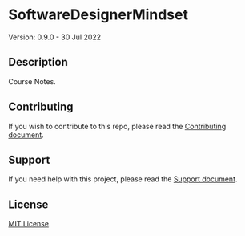 # SoftwareDesignerMindset

Version: 0.9.0 - 30 Jul 2022

## Description

Course Notes.

## Contributing

If you wish to contribute to this repo, please read the [Contributing document](.github/CONTRIBUTING.md).

## Support

If you need help with this project, please read the [Support document](.github/SUPPORT.md).

## License

[MIT License](LICENSE).
